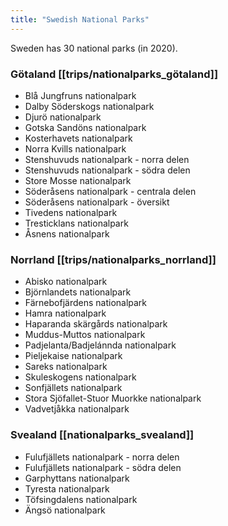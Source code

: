 ```yaml
---
title: "Swedish National Parks"
---
```


Sweden has 30 national parks (in 2020).

### Götaland [[trips/nationalparks_götaland]]
- Blå Jungfruns nationalpark
- Dalby Söderskogs nationalpark
- Djurö nationalpark
- Gotska Sandöns nationalpark
- Kosterhavets nationalpark
- Norra Kvills nationalpark
- Stenshuvuds nationalpark - norra delen
- Stenshuvuds nationalpark - södra delen
- Store Mosse nationalpark
- Söderåsens nationalpark - centrala delen
- Söderåsens nationalpark - översikt
- Tivedens nationalpark
- Tresticklans nationalpark
- Åsnens nationalpark


### Norrland [[trips/nationalparks_norrland]]
- Abisko nationalpark
- Björnlandets nationalpark
- Färnebofjärdens nationalpark
- Hamra nationalpark
- Haparanda skärgårds nationalpark
- Muddus-Muttos nationalpark
- Padjelanta/Badjelánnda nationalpark
- Pieljekaise nationalpark
- Sareks nationalpark
- Skuleskogens nationalpark
- Sonfjällets nationalpark
- Stora Sjöfallet-Stuor Muorkke nationalpark
- Vadvetjåkka nationalpark


### Svealand [[nationalparks_svealand]]
- Fulufjällets nationalpark - norra delen
- Fulufjällets nationalpark - södra delen
- Garphyttans nationalpark
- Tyresta nationalpark
- Töfsingdalens nationalpark
- Ängsö nationalpark


